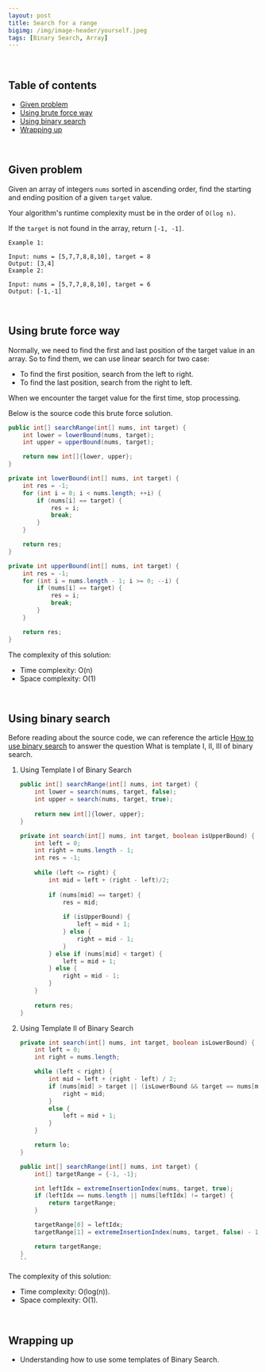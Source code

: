 ```yaml
---
layout: post
title: Search for a range
bigimg: /img/image-header/yourself.jpeg
tags: [Binary Search, Array]
---
```




<br>

## Table of contents
- [Given problem](#given-problem)
- [Using brute force way](#using-brute-force-way)
- [Using binary search](#using-binary-search)
- [Wrapping up](#wrapping-up)


<br>

## Given problem

Given an array of integers ```nums``` sorted in ascending order, find the starting and ending position of a given ```target``` value.

Your algorithm's runtime complexity must be in the order of ```O(log n)```.

If the ```target``` is not found in the array, return ```[-1, -1]```.

```
Example 1:

Input: nums = [5,7,7,8,8,10], target = 8
Output: [3,4]
Example 2:

Input: nums = [5,7,7,8,8,10], target = 6
Output: [-1,-1]
```

<br>

## Using brute force way

Normally, we need to find the first and last position of the target value in an array. So to find them, we can use linear search for two case:
- To find the first position, search from the left to right.
- To find the last position, search from the right to left.

When we encounter the target value for the first time, stop processing.

Below is the source code this brute force solution.

```java
public int[] searchRange(int[] nums, int target) {
    int lower = lowerBound(nums, target);
    int upper = upperBound(nums, target);

    return new int[]{lower, upper};
}

private int lowerBound(int[] nums, int target) {
    int res = -1;
    for (int i = 0; i < nums.length; ++i) {
        if (nums[i] == target) {
            res = i;
            break;
        }
    }

    return res;
}

private int upperBound(int[] nums, int target) {
    int res = -1;
    for (int i = nums.length - 1; i >= 0; --i) {
        if (nums[i] == target) {
            res = i;
            break;
        }
    }

    return res;
}
```

The complexity of this solution:
- Time complexity: O(n)
- Space complexity: O(1)

<br>

## Using binary search

Before reading about the source code, we can reference the article [How to use binary search](https://ducmanhphan.github.io/2020-03-28-How-to-use-binary-search/) to answer the question What is template I, II, III of binary search.

1. Using Template I of Binary Search

    ```java
    public int[] searchRange(int[] nums, int target) {
        int lower = search(nums, target, false);
        int upper = search(nums, target, true);
        
        return new int[]{lower, upper};
    }
    
    private int search(int[] nums, int target, boolean isUpperBound) {
        int left = 0;
        int right = nums.length - 1;
        int res = -1;
        
        while (left <= right) {
            int mid = left + (right - left)/2;
            
            if (nums[mid] == target) {
                res = mid;
                
                if (isUpperBound) {
                    left = mid + 1;    
                } else {
                    right = mid - 1;    
                }                
            } else if (nums[mid] < target) {
                left = mid + 1;
            } else {
                right = mid - 1;
            }
        }
        
        return res;
    }
    ```

2. Using Template II of Binary Search

    ```java
    private int search(int[] nums, int target, boolean isLowerBound) {
        int left = 0;
        int right = nums.length;

        while (left < right) {
            int mid = left + (right - left) / 2;
            if (nums[mid] > target || (isLowerBound && target == nums[mid])) {
                right = mid;
            }
            else {
                left = mid + 1;
            }
        }

        return lo;
    }

    public int[] searchRange(int[] nums, int target) {
        int[] targetRange = {-1, -1};

        int leftIdx = extremeInsertionIndex(nums, target, true);
        if (leftIdx == nums.length || nums[leftIdx] != target) {
            return targetRange;
        }

        targetRange[0] = leftIdx;
        targetRange[1] = extremeInsertionIndex(nums, target, false) - 1;

        return targetRange;
    }
    ``

The complexity of this solution:
- Time complexity: O(log(n)).
- Space complexity: O(1).

<br>

## Wrapping up

- Understanding how to use some templates of Binary Search.
